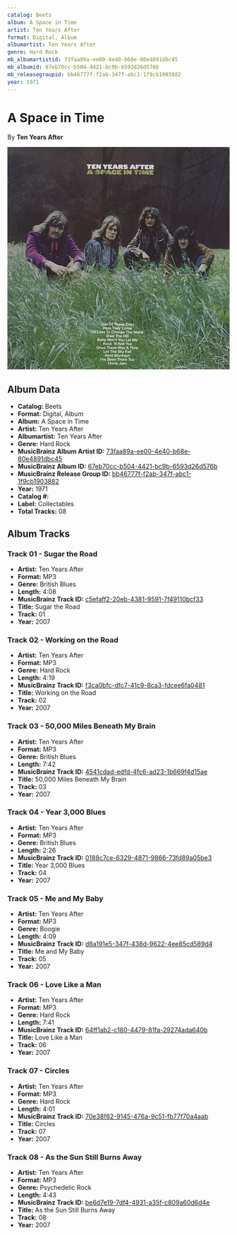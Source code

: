 ```yaml
---
catalog: Beets
album: A Space in Time
artist: Ten Years After
format: Digital, Album
albumartist: Ten Years After
genre: Hard Rock
mb_albumartistid: 73faa89a-ee00-4e40-b68e-80e4891dbc45
mb_albumid: 67eb70cc-b504-4421-bc9b-6593d26d576b
mb_releasegroupid: bb46777f-f2ab-347f-abc1-1f9cb1903882
year: 1971
---
```


# A Space in Time

By **Ten Years After**

![](../../assets/beetscovers/Ten_Years_After-A_Space_in_Time.jpg)

## Album Data

- **Catalog:** Beets
- **Format:** Digital, Album
- **Album:** A Space in Time
- **Artist:** Ten Years After
- **Albumartist:** Ten Years After
- **Genre:** Hard Rock
- **MusicBrainz Album Artist ID:** [73faa89a-ee00-4e40-b68e-80e4891dbc45](https://musicbrainz.org/artist/73faa89a-ee00-4e40-b68e-80e4891dbc45)
- **MusicBrainz Album ID:** [67eb70cc-b504-4421-bc9b-6593d26d576b](https://musicbrainz.org/release/67eb70cc-b504-4421-bc9b-6593d26d576b)
- **MusicBrainz Release Group ID:** [bb46777f-f2ab-347f-abc1-1f9cb1903882](https://musicbrainz.org/release-group/bb46777f-f2ab-347f-abc1-1f9cb1903882)
- **Year:** 1971
- **Catalog #:** 
- **Label:** Collectables
- **Total Tracks:** 08

## Album Tracks

### Track 01 - Sugar the Road

- **Artist:** Ten Years After
- **Format:** MP3
- **Genre:** British Blues
- **Length:** 4:08
- **MusicBrainz Track ID:** [c5efaff2-20eb-4381-9591-7f49110bcf33](https://musicbrainz.org/recording/c5efaff2-20eb-4381-9591-7f49110bcf33)
- **Title:** Sugar the Road
- **Track:** 01
- **Year:** 2007

### Track 02 - Working on the Road

- **Artist:** Ten Years After
- **Format:** MP3
- **Genre:** Hard Rock
- **Length:** 4:19
- **MusicBrainz Track ID:** [f3ca0bfc-dfc7-41c9-8ca3-fdcee6fa0481](https://musicbrainz.org/recording/f3ca0bfc-dfc7-41c9-8ca3-fdcee6fa0481)
- **Title:** Working on the Road
- **Track:** 02
- **Year:** 2007

### Track 03 - 50,000 Miles Beneath My Brain

- **Artist:** Ten Years After
- **Format:** MP3
- **Genre:** British Blues
- **Length:** 7:42
- **MusicBrainz Track ID:** [4541cdad-edfd-4fc6-ad23-1b669f4d15ae](https://musicbrainz.org/recording/4541cdad-edfd-4fc6-ad23-1b669f4d15ae)
- **Title:** 50,000 Miles Beneath My Brain
- **Track:** 03
- **Year:** 2007

### Track 04 - Year 3,000 Blues

- **Artist:** Ten Years After
- **Format:** MP3
- **Genre:** British Blues
- **Length:** 2:26
- **MusicBrainz Track ID:** [0188c7ce-6329-4871-9866-73fd89a05be3](https://musicbrainz.org/recording/0188c7ce-6329-4871-9866-73fd89a05be3)
- **Title:** Year 3,000 Blues
- **Track:** 04
- **Year:** 2007

### Track 05 - Me and My Baby

- **Artist:** Ten Years After
- **Format:** MP3
- **Genre:** Boogie
- **Length:** 4:09
- **MusicBrainz Track ID:** [d8a191e5-347f-438d-9622-4ee85cd589d4](https://musicbrainz.org/recording/d8a191e5-347f-438d-9622-4ee85cd589d4)
- **Title:** Me and My Baby
- **Track:** 05
- **Year:** 2007

### Track 06 - Love Like a Man

- **Artist:** Ten Years After
- **Format:** MP3
- **Genre:** Hard Rock
- **Length:** 7:41
- **MusicBrainz Track ID:** [64ff1ab2-c180-4479-81fa-29274ada640b](https://musicbrainz.org/recording/64ff1ab2-c180-4479-81fa-29274ada640b)
- **Title:** Love Like a Man
- **Track:** 06
- **Year:** 2007

### Track 07 - Circles

- **Artist:** Ten Years After
- **Format:** MP3
- **Genre:** Hard Rock
- **Length:** 4:01
- **MusicBrainz Track ID:** [70e38f62-9145-476a-9c51-fb77f70a4aab](https://musicbrainz.org/recording/70e38f62-9145-476a-9c51-fb77f70a4aab)
- **Title:** Circles
- **Track:** 07
- **Year:** 2007

### Track 08 - As the Sun Still Burns Away

- **Artist:** Ten Years After
- **Format:** MP3
- **Genre:** Psychedelic Rock
- **Length:** 4:43
- **MusicBrainz Track ID:** [be6d7e19-7df4-4931-a35f-c809a60d6d4e](https://musicbrainz.org/recording/be6d7e19-7df4-4931-a35f-c809a60d6d4e)
- **Title:** As the Sun Still Burns Away
- **Track:** 08
- **Year:** 2007

